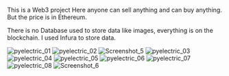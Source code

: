 This is a Web3 project
Here anyone can sell anything and can buy anything.
But the price is in Ethereum. 

There is no Database used to store data like images, everything is on the blockchain.
I used Infura to store data.

![pyelectric_01](https://github.com/Great-CrazyVolt/Ethbay/assets/69412726/fe24873c-64b3-4c13-993d-aba493fbfbbf)
![pyelectric_02](https://github.com/Great-CrazyVolt/Ethbay/assets/69412726/6bc90618-dfd4-48ec-840e-9131ec0474b7)
![Screenshot_5](https://github.com/Great-CrazyVolt/Ethbay/assets/69412726/3d225617-2c98-4706-9121-decde18a029b)
![pyelectric_03](https://github.com/Great-CrazyVolt/Ethbay/assets/69412726/4a540b55-fec0-490d-a993-c0a808eb139e)
![pyelectric_04](https://github.com/Great-CrazyVolt/Ethbay/assets/69412726/d4f749c9-0d55-4995-b13f-a2cb97fc17d3)
![pyelectric_05](https://github.com/Great-CrazyVolt/Ethbay/assets/69412726/bea33a30-15bc-4acc-958b-0b551554294e)
![pyelectric_06](https://github.com/Great-CrazyVolt/Ethbay/assets/69412726/65cc340a-cdcc-4629-af66-88957c6a897e)
![pyelectric_07](https://github.com/Great-CrazyVolt/Ethbay/assets/69412726/f791b2af-e314-4ede-b958-5593d7f6b299)
![pyelectric_08](https://github.com/Great-CrazyVolt/Ethbay/assets/69412726/4e2f376f-8e99-4dc9-82bf-6671553b6ab9)
![Screenshot_6](https://github.com/Great-CrazyVolt/Ethbay/assets/69412726/7d71349c-2196-4f24-b472-81aa14c083cb)
